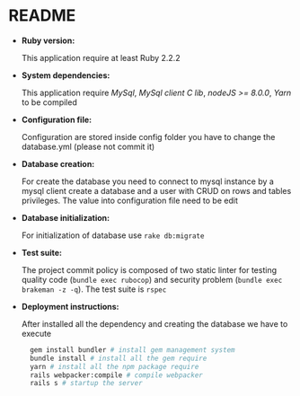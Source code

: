 # README

* **Ruby version:**

   This application require at least Ruby 2.2.2

* **System dependencies:**

   This application require *MySql*, *MySql client C lib*, *nodeJS >= 8.0.0*, *Yarn* to be compiled

* **Configuration file:**

   Configuration are stored inside config folder you have to change the database.yml (please not commit it)

* **Database creation:**

   For create the database you need to connect to mysql instance by a mysql client create a database and a user with CRUD on rows and tables privileges. The value into configuration file need to be edit

* **Database initialization:**

   For initialization of database use `rake db:migrate`

* **Test suite:**

   The project commit policy is composed of two static linter for testing quality code (`bundle exec rubocop`) and security problem (`bundle exec brakeman -z -q`). The test suite is `rspec`

* **Deployment instructions:**

   After installed all the dependency and creating the database we have to execute
   ```sh
     gem install bundler # install gem management system
     bundle install # install all the gem require
     yarn # install all the npm package require
     rails webpacker:compile # compile webpacker
     rails s # startup the server
   ```